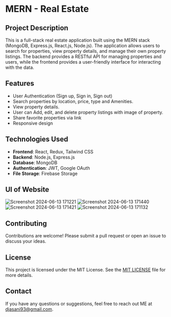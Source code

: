 
# MERN - Real Estate  

## Project Description

This is a full-stack real estate application built using the MERN stack (MongoDB, Express.js, React.js, Node.js). The application allows users to search for properties, view property details, and manage their own property listings.
The backend provides a RESTful API for managing properties and users, while the frontend provides a user-friendly interface for interacting with the data.

## Features

- User Authentication (Sign up, Sign in, Sign out)
- Search properties by location, price, type and Amenities.
- View property details.
- User can Add, edit, and delete property listings with image of property.
- Share favorite properties via link
- Responsive design

## Technologies Used

- **Frontend**: React, Redux, Tailwind CSS
- **Backend**: Node.js, Express.js
- **Database**: MongoDB
- **Authentication**: JWT, Google OAuth
- **File Storage**: Firebase Storage


## UI of Website
  ![Screenshot 2024-06-13 171221](https://github.com/Darshanjasani73/MERN-RealEstate/assets/167104440/7dc3d21c-2a5b-4d2c-86fa-c17d0ecf62a5)
  ![Screenshot 2024-06-13 171440](https://github.com/Darshanjasani73/MERN-RealEstate/assets/167104440/9bb36775-4efb-4e00-89ed-4c0fc5c044db)
  ![Screenshot 2024-06-13 171421](https://github.com/Darshanjasani73/MERN-RealEstate/assets/167104440/2ab09a7e-1be2-4e8c-9e73-3624aa6fde36)
  ![Screenshot 2024-06-13 171132](https://github.com/Darshanjasani73/MERN-RealEstate/assets/167104440/8eccefd2-6d22-4ed2-813c-de9774e88be4)



## Contributing

Contributions are welcome! Please submit a pull request or open an issue to discuss your ideas.

## License

This project is licensed under the MIT License. See the [MIT LICENSE](LICENSE) file for more details.

## Contact

If you have any questions or suggestions, feel free to reach out ME at djasani93@gmail.com.

